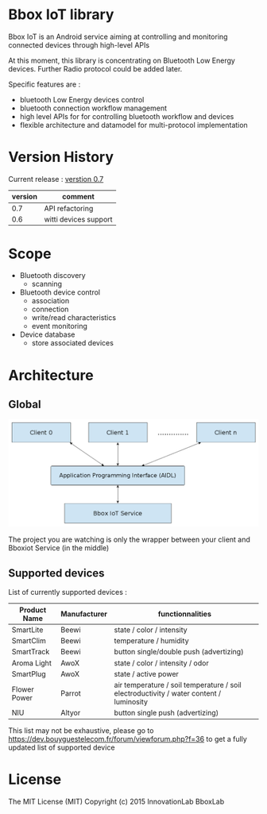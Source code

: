 # Bbox IoT library

Bbox IoT is an Android service aiming at controlling and monitoring connected devices through high-level APIs

At this moment, this library is concentrating on Bluetooth Low Energy devices. Further Radio protocol could be added later.

Specific features are :

* bluetooth Low Energy devices control
* bluetooth connection workflow management
* high level APIs for for controlling bluetooth workflow and devices
* flexible architecture and datamodel for multi-protocol implementation

# Version History

Current release : <a href="#">verstion 0.7</a>

| version                                                                |    comment                 |
|------------------------------------------------------------------------|----------------------------|
| 0.7                                                                    | API refactoring            |
| 0.6                                                                    | witti devices support      |

# Scope

* Bluetooth discovery
  * scanning
* Bluetooth device control
  * association
  * connection
  * write/read characteristics
  * event monitoring
* Device database
  * store associated devices 

# Architecture

## Global 

![architecture](architecture.png)

The project you are watching is only the wrapper between your client and Bboxiot Service (in the middle)

## Supported devices

List of currently supported devices : 

|   Product Name               |    Manufacturer   |  functionnalities    |
|---------------------------|---------------|-----------------------------|
|   SmartLite   |     Beewi           |     state / color / intensity     |
|   SmartClim   |     Beewi          |     temperature / humidity         |
|   SmartTrack   |     Beewi          |     button single/double push (advertizing)         |
|   Aroma Light   |     AwoX          |     state / color / intensity / odor         |
|   SmartPlug   |     AwoX          |     state / active power         |
|   Flower Power   |     Parrot          |     air temperature / soil temperature / soil electroductivity / water content / luminosity         |
|   NIU   |     Altyor          |     button single push (advertizing)         |

This list may not be exhaustive, please go to https://dev.bouyguestelecom.fr/forum/viewforum.php?f=36 to get a fully updated list of supported device

# License

The MIT License (MIT) Copyright (c) 2015 InnovationLab BboxLab